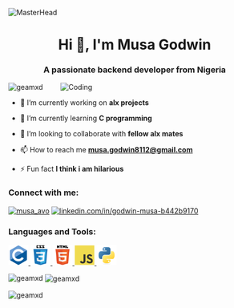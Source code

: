 ![MasterHead](https://img.freepik.com/free-vector/code-testing-cartoon-banner-functional-test-methodology-programming-search-errors-bugs-website-platform-development-dashboard-usability-optimization-computer-pc-vector-illustration_107791-3766.jpg?w=996&t=st=1657699955~exp=1657700555~hmac=3ba59ee2d743d59ba88197da4e431f76731bfd901418a5d32727aeb331e649b1)
<h1 align="center">Hi 👋, I'm Musa Godwin</h1>
<h3 align="center">A passionate backend developer from Nigeria</h3>
<img align="right" alt="Coding" width="400" src="https://cdn.dribbble.com/users/1162077/screenshots/3848914/programmer.gif">

<p align="left"> <img src="https://komarev.com/ghpvc/?username=geamxd&label=Profile%20views&color=0e75b6&style=flat" alt="geamxd" /> </p>

- 🔭 I’m currently working on **alx projects**

- 🌱 I’m currently learning **C programming**

- 👯 I’m looking to collaborate with **fellow alx mates**

- 📫 How to reach me **musa.godwin8112@gmail.com**

- ⚡ Fun fact **I think i am hilarious**

<h3 align="left">Connect with me:</h3>
<p align="left">
<a href="https://twitter.com/musa_avo" target="blank"><img align="center" src="https://raw.githubusercontent.com/rahuldkjain/github-profile-readme-generator/master/src/images/icons/Social/twitter.svg" alt="musa_avo" height="30" width="40" /></a>
<a href="https://linkedin.com/in/musagodwin8112" target="blank"><img align="center" src="https://raw.githubusercontent.com/rahuldkjain/github-profile-readme-generator/master/src/images/icons/Social/linked-in-alt.svg" alt="linkedin.com/in/godwin-musa-b442b9170" height="30" width="40" /></a>
</p>

<h3 align="left">Languages and Tools:</h3>
<p align="left"> <a href="https://www.cprogramming.com/" target="_blank" rel="noreferrer"> <img src="https://raw.githubusercontent.com/devicons/devicon/master/icons/c/c-original.svg" alt="c" width="40" height="40"/> </a> <a href="https://www.w3schools.com/css/" target="_blank" rel="noreferrer"> <img src="https://raw.githubusercontent.com/devicons/devicon/master/icons/css3/css3-original-wordmark.svg" alt="css3" width="40" height="40"/> </a> <a href="https://www.w3.org/html/" target="_blank" rel="noreferrer"> <img src="https://raw.githubusercontent.com/devicons/devicon/master/icons/html5/html5-original-wordmark.svg" alt="html5" width="40" height="40"/> </a> <a href="https://developer.mozilla.org/en-US/docs/Web/JavaScript" target="_blank" rel="noreferrer"> <img src="https://raw.githubusercontent.com/devicons/devicon/master/icons/javascript/javascript-original.svg" alt="javascript" width="40" height="40"/> </a> <a href="https://www.python.org" target="_blank" rel="noreferrer"> <img src="https://raw.githubusercontent.com/devicons/devicon/master/icons/python/python-original.svg" alt="python" width="40" height="40"/> </a> </p>

<p><img align="left" src="https://github-readme-stats.vercel.app/api/top-langs?username=geamxd&show_icons=true&locale=en&layout=compact" alt="geamxd" /></p>

<p>&nbsp;<img align="center" src="https://github-readme-stats.vercel.app/api?username=geamxd&show_icons=true&locale=en" alt="geamxd" /></p>

<p><img align="center" src="https://github-readme-streak-stats.herokuapp.com/?user=geamxd&" alt="geamxd" /></p>
